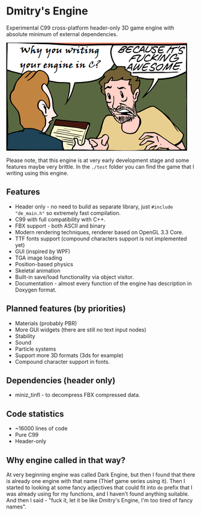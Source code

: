 # Dmitry's Engine

Experimental C99 cross-platform header-only 3D game engine with absolute minimum of external dependencies.

![Why](pics/why.png?raw=true "Why")

Please note, that this engine is at very early development stage and some features maybe very brittle. In the `./test` folder you can find the game that I writing using this engine.

## Features
- Header only - no need to build as separate library, just `#include "de_main.h"` so extremely fast compilation.
- C99 with full compatibility with C++.
- FBX support - both ASCII and binary
- Modern rendering techniques, renderer based on OpenGL 3.3 Core.
- TTF fonts support (compound characters support is not implemented yet)
- GUI (inspired by WPF)
- TGA image loading
- Position-based physics
- Skeletal animation
- Built-in save/load functionality via object visitor.
- Documentation - almost every function of the engine has description in Doxygen format.

## Planned features (by priorities)
- Materials (probably PBR)
- More GUI widgets (there are still no text input nodes)
- Stability
- Sound 
- Particle systems
- Support more 3D formats (3ds for example)
- Compound character support in fonts.

## Dependencies (header only)
- miniz_tinfl - to decompress FBX compressed data.

## Code statistics
- ~16000 lines of code
- Pure C99
- Header-only

## Why engine called in that way?
At very beginning engine was called Dark Engine, but then I found that there is already one engine with that name (Thief game series using it). Then I started to looking at some fancy adjectives that could fit into `de` prefix that I was already using for my functions, and I haven't found anything suitable. And then I said - "fuck it, let it be like Dmitry's Engine, I'm too tired of fancy names".
